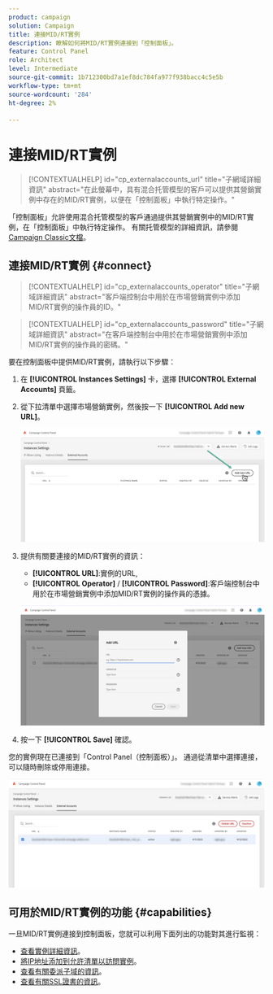```yaml
---
product: campaign
solution: Campaign
title: 連接MID/RT實例
description: 瞭解如何將MID/RT實例連接到「控制面板」。
feature: Control Panel
role: Architect
level: Intermediate
source-git-commit: 1b712300bd7a1ef8dc784fa977f938bacc4c5e5b
workflow-type: tm+mt
source-wordcount: '284'
ht-degree: 2%

---
```



# 連接MID/RT實例

>[!CONTEXTUALHELP]
>id="cp_externalaccounts_url"
>title="子網域詳細資訊"
>abstract="在此螢幕中，具有混合托管模型的客戶可以提供其營銷實例中存在的MID/RT實例，以便在「控制面板」中執行特定操作。"

「控制面板」允許使用混合托管模型的客戶通過提供其營銷實例中的MID/RT實例，在「控制面板」中執行特定操作。 有關托管模型的詳細資訊，請參閱 [Campaign Classic文檔](https://experienceleague.adobe.com/docs/campaign-classic/using/installing-campaign-classic/architecture-and-hosting-models/hosting-models-lp/hosting-models.html)。

## 連接MID/RT實例 {#connect}

>[!CONTEXTUALHELP]
>id="cp_externalaccounts_operator"
>title="子網域詳細資訊"
>abstract="客戶端控制台中用於在市場營銷實例中添加MID/RT實例的操作員的ID。"

>[!CONTEXTUALHELP]
>id="cp_externalaccounts_password"
>title="子網域詳細資訊"
>abstract="在客戶端控制台中用於在市場營銷實例中添加MID/RT實例的操作員的密碼。"

要在控制面板中提供MID/RT實例，請執行以下步驟：

1. 在 **[!UICONTROL Instances Settings]** 卡，選擇 **[!UICONTROL External Accounts]** 頁籤。

1. 從下拉清單中選擇市場營銷實例，然後按一下 **[!UICONTROL Add new URL]**。

   ![](assets/external-account-addbutton.png)

1. 提供有關要連接的MID/RT實例的資訊：
   * **[!UICONTROL URL]**:實例的URL,
   * **[!UICONTROL Operator]** / **[!UICONTROL Password]**:客戶端控制台中用於在市場營銷實例中添加MID/RT實例的操作員的憑據。

   ![](assets/external-account-add.png)

1. 按一下 **[!UICONTROL Save]** 確認。

您的實例現在已連接到「Control Panel（控制面板）」。 通過從清單中選擇連接，可以隨時刪除或停用連接。

![](assets/external-account-edit.png)

## 可用於MID/RT實例的功能 {#capabilities}

一旦MID/RT實例連接到控制面板，您就可以利用下面列出的功能對其進行監視：

* [查看實例詳細資訊](../../instances-settings/using/instance-details.md)。
* [將IP地址添加到允許清單以訪問實例](../../instances-settings/using/ip-allow-listing-instance-access.md)。
* [查看有關委派子域的資訊](../../subdomains-certificates/using/setting-up-new-subdomain.md)。
* [查看有關SSL證書的資訊](../../subdomains-certificates/using/monitoring-ssl-certificates.md)。
